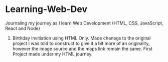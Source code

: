 # Learning-Web-Dev
Journaling my journey as I learn Web Development (HTML, CSS, JavaScript, React and Node)

1. Birthday Invitiation using HTML Only. Made chanegs to the original project I was told to construct to give it a bit more of an originality, however the image source and the maps link remain the same. First Project made under my HTML journey.
